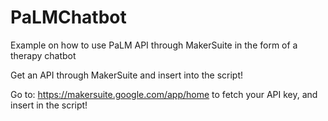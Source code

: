 # PaLMChatbot
Example on how to use PaLM API through MakerSuite in the form of a therapy chatbot

Get an API through MakerSuite and insert into the script!

Go to: https://makersuite.google.com/app/home to fetch your API key, and insert in the script!

